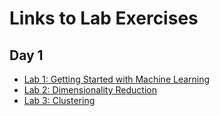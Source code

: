 # Links to Lab Exercises

## Day 1

- [Lab 1: Getting Started with Machine Learning](https://notebooks.gesis.org/binder/jupyter/user/wfondrie-2022_a-ml-short-course-v360d8z0/notebooks/notebooks/1_introduction.ipynb)
- [Lab 2: Dimensionality Reduction](https://wfondrie.github.io/2022_asms-ml-short-course/2_dimensionality_reduction/)
- [Lab 3: Clustering](https://notebooks.gesis.org/binder/jupyter/user/wfondrie-2022_a-ml-short-course-v360d8z0/notebooks/notebooks/3_clustering.ipynb)
